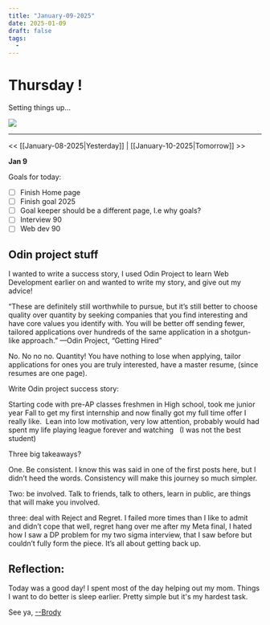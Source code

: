 ```yaml
---
title: "January-09-2025"
date: 2025-01-09
draft: false
tags:
  -
---
```


<div class="article-header green-white">

<div>

<div class="decorative-element"></div>

# Thursday !

Setting things up...

</div>

<img loading="lazy" role="img" src="./cat_excited.png">

</div>

---
<< [[January-08-2025|Yesterday]] 
| [[January-10-2025|Tomorrow]] >>

**Jan 9**

Goals for today:

- [ ] Finish Home page
- [ ] Finish goal 2025
- [ ] Goal keeper should be a different page, I.e why goals?
- [ ] Interview 90
- [ ] Web dev 90

## Odin project stuff

I wanted to write a success story, I used Odin Project to learn Web Development earlier on and wanted to write my story, and give out my advice!

“These are definitely still worthwhile to pursue, but it’s still better to choose quality over quantity by seeking companies that you find interesting and have core values you identify with. You will be better off sending fewer, tailored applications over hundreds of the same application in a shotgun-like approach.” —Odin Project, “Getting Hired”

No. No no no. Quantity! You have nothing to lose when applying, tailor applications for ones you are truly interested, have a master resume, (since resumes are one page).

Write Odin project success story:

Starting code with pre-AP classes freshmen in High school, took me junior year Fall to get my first internship and now finally got my full time offer I really like.  Lean into low motivation, very low attention, probably would had spent my life playing league forever and watching   (I was not the best student)

Three big takeaways?

One. Be consistent. I know this was said in one of the first posts here, but I didn’t heed the words. Consistency will make this journey so much simpler.

Two: be involved. Talk to friends, talk to others, learn in public, are things that will make you involved.

three: deal with Reject and Regret. I failed more times than I like to admit and didn’t cope that well, regret hang over me after my Meta final, I hated how I saw a DP problem for my two sigma interview, that I saw before but couldn’t fully form the piece. It’s all about getting back up.
## Reflection:

Today was a good day! I spent most of the day helping out my mom. Things I want to do better is sleep earlier. Pretty simple but it's my hardest task.

See ya, <a target="_blank" rel="noopener noreferrer" href="https://www.brodypen.com/">--Brody<a>
